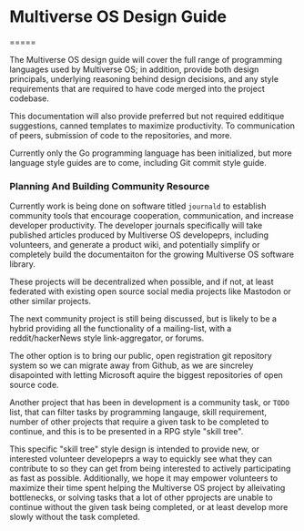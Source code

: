 # Multiverse OS Design Guide 
=====

The Multiverse OS design guide will cover the full range of programming  
languages used by Multiverse OS; in addition, provide both design principals,
underlying reasoning behind design decisions, and any style requirements that
are required to have code merged into the project codebase.

This documentation will also provide preferred but not required edditique 
suggestions, canned templates to maximize productivity. To communication of 
peers, submission of code to the repositories, and more. 

Currently only the Go programming language has been initialized, but more 
language style guides are to come, including Git commit style guide.


### Planning And Building Community Resource
Currently work is being done on software titled `journald` to establish  
community tools that encourage cooperation, communication, and increase 
developer productivity. The developer journals specifically will take 
published articles produced by Multiverse OS developeprs, including volunteers, 
and generate a product wiki, and potentially simplify or completely build the
documentaiton for the growing Multiverse OS software library.

These projects will be decentralized when possible, and if not, at least
federated with existing open source social media projects like Mastodon or other
similar projects.

The next community project is still being discussed, but is likely to be a 
hybrid providing all the functionality of a mailing-list, with a
reddit/hackerNews style link-aggregator, or forums. 
 
The other option is to bring our public, open registration git repository
system so we can migrate away from Github, as we are sincreley disapointed with
letting Microsoft aquire the biggest repositories of open source code. 
 
Another project that has been in development is a community task, or `TODO` list, 
that can filter tasks by programming langauge, skill requirement, number of other 
projects that require a given task to be completed to continue, and this is to be 
presented in a RPG style "skill tree". 

This specific "skill tree" style design is intended to provide new, or
interested volunteer developeprs a way to equickly see what they can contribute
to so they can get from being interested to actively participating as fast as
possible. Additionally, we hope it may empower volunteers to maximize their time spent 
helping the Multiverse OS project by alleivating bottlenecks, or solving tasks
that a lot of other pprojects are unable to continue without the given task
being completed, or at least develop more slowly without the task completed.



